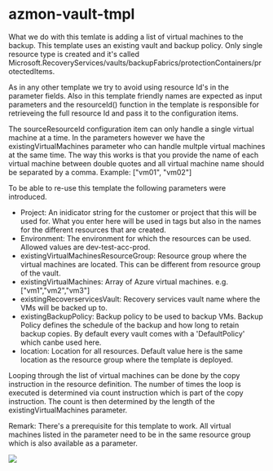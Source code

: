 # azmon-vault-tmpl

What we do with this temlate is adding a list of virtual machines to the backup. This template uses an existing vault and backup policy. Only single resource type is created and it's called Microsoft.RecoveryServices/vaults/backupFabrics/protectionContainers/protectedItems.

As in any other template we try to avoid using resource Id's in the parameter fields. Also in this template friendly names are expected as input parameters and the resourceId() function in the template is responsible for retrieveing the full resource Id and pass it to the configuration items.

The sourceResourceId configuration item can only handle a single virtual machine at a time. In the parameters however we have the existingVirtualMachines parameter who can handle multple virtual machines at the same time. The way this works is that you provide the name of each virtual machine between double quotes and all virtual machine name should be separated by a comma. Example: ["vm01", "vm02"]

To be able to re-use this template the following parameters were introduced.

- Project: An inidicator string for the customer or project that this will be used for. What you enter here will be used in tags but also in the names for the different resources that are created.
- Environment: The environment for which the resources can be used. Allowed values are dev-test-acc-prod.
- existingVirtualMachinesResourceGroup: Resource group where the virtual machines are located. This can be different from resource group of the vault.
- existingVirtualMachines: Array of Azure virtual machines. e.g. ["vm1","vm2","vm3"]
- existingRecoverservicesVault: Recovery services vault name where the VMs will be backed up to.
- existingBackupPolicy: Backup policy to be used to backup VMs. Backup Policy defines the schedule of the backup and how long to retain backup copies. By default every vault comes with a 'DefaultPolicy' which canbe used here.
- location: Location for all resources. Default value here is the same location as the resource group where the template is deployed.

Looping through the list of virtual machines can be done by the copy instruction in the resource definition. The number of times the loop is executed is determined via count instruction which is part of the copy instruction. The count is then determined by the length of the existingVirtualMachines parameter.

Remark:
There's a prerequisite for this template to work. All virtual machines listed in the parameter need to be in the same resource group which is also available as a parameter.

<a href="https://portal.azure.com/#create/Microsoft.Template/uri/https%3A%2F%2Fraw.githubusercontent.com%2Fmydur%2FARMtemplates%2Fmaster%2Fazmon-vmbkup-tmpl%2F%5Fworking%2Ftemplate.json" target="_blank">
<img src="http://azuredeploy.net/deploybutton.png"/>
</a><br />
